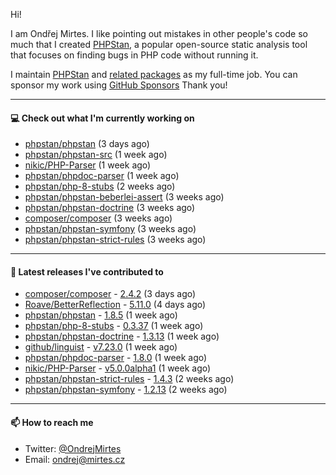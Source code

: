 Hi!

I am Ondřej Mirtes. I like pointing out mistakes in other people's code so much that I created [PHPStan](https://phpstan.org/), a popular open-source static analysis tool that focuses on finding bugs in PHP code without running it.

I maintain [PHPStan](https://github.com/phpstan/phpstan) and [related packages](https://github.com/phpstan/) as my full-time job. You can sponsor my work using [GitHub Sponsors](https://github.com/sponsors/ondrejmirtes) Thank you!

---

#### 💻 Check out what I'm currently working on

- [phpstan/phpstan](https://github.com/phpstan/phpstan) (3 days ago)
- [phpstan/phpstan-src](https://github.com/phpstan/phpstan-src) (1 week ago)
- [nikic/PHP-Parser](https://github.com/nikic/PHP-Parser) (1 week ago)
- [phpstan/phpdoc-parser](https://github.com/phpstan/phpdoc-parser) (1 week ago)
- [phpstan/php-8-stubs](https://github.com/phpstan/php-8-stubs) (2 weeks ago)
- [phpstan/phpstan-beberlei-assert](https://github.com/phpstan/phpstan-beberlei-assert) (3 weeks ago)
- [phpstan/phpstan-doctrine](https://github.com/phpstan/phpstan-doctrine) (3 weeks ago)
- [composer/composer](https://github.com/composer/composer) (3 weeks ago)
- [phpstan/phpstan-symfony](https://github.com/phpstan/phpstan-symfony) (3 weeks ago)
- [phpstan/phpstan-strict-rules](https://github.com/phpstan/phpstan-strict-rules) (3 weeks ago)

---

#### 🔭 Latest releases I've contributed to

- [composer/composer](https://github.com/composer/composer) - [2.4.2](https://github.com/composer/composer/releases/tag/2.4.2) (3 days ago)
- [Roave/BetterReflection](https://github.com/Roave/BetterReflection) - [5.11.0](https://github.com/Roave/BetterReflection/releases/tag/5.11.0) (4 days ago)
- [phpstan/phpstan](https://github.com/phpstan/phpstan) - [1.8.5](https://github.com/phpstan/phpstan/releases/tag/1.8.5) (1 week ago)
- [phpstan/php-8-stubs](https://github.com/phpstan/php-8-stubs) - [0.3.37](https://github.com/phpstan/php-8-stubs/releases/tag/0.3.37) (1 week ago)
- [phpstan/phpstan-doctrine](https://github.com/phpstan/phpstan-doctrine) - [1.3.13](https://github.com/phpstan/phpstan-doctrine/releases/tag/1.3.13) (1 week ago)
- [github/linguist](https://github.com/github/linguist) - [v7.23.0](https://github.com/github/linguist/releases/tag/v7.23.0) (1 week ago)
- [phpstan/phpdoc-parser](https://github.com/phpstan/phpdoc-parser) - [1.8.0](https://github.com/phpstan/phpdoc-parser/releases/tag/1.8.0) (1 week ago)
- [nikic/PHP-Parser](https://github.com/nikic/PHP-Parser) - [v5.0.0alpha1](https://github.com/nikic/PHP-Parser/releases/tag/v5.0.0alpha1) (1 week ago)
- [phpstan/phpstan-strict-rules](https://github.com/phpstan/phpstan-strict-rules) - [1.4.3](https://github.com/phpstan/phpstan-strict-rules/releases/tag/1.4.3) (2 weeks ago)
- [phpstan/phpstan-symfony](https://github.com/phpstan/phpstan-symfony) - [1.2.13](https://github.com/phpstan/phpstan-symfony/releases/tag/1.2.13) (2 weeks ago)

---

#### 📫 How to reach me

- Twitter: [@OndrejMirtes](https://twitter.com/ondrejmirtes)
- Email: [ondrej@mirtes.cz](mailto:ondrej@mirtes.cz)
